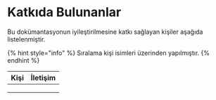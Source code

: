 # Katkıda Bulunanlar

Bu dokümantasyonun iyileştirilmesine katkı sağlayan kişiler aşağıda listelenmiştir.

{% hint style="info" %}
Sıralama kişi isimleri üzerinden yapılmıştır.
{% endhint %}

| Kişi | İletişim |
| ---- | -------- |
|      |          |
|      |          |
|      |          |
